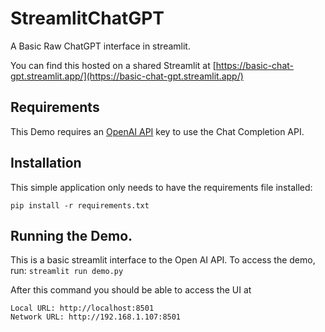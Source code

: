 # StreamlitChatGPT
A Basic Raw ChatGPT interface in streamlit.

You can find this hosted on a shared Streamlit at [https://basic-chat-gpt.streamlit.app/](https://basic-chat-gpt.streamlit.app/)
## Requirements

This Demo requires an [OpenAI API](https://openai.com/blog/openai-api/) key to use the Chat Completion API.

## Installation

This simple application only needs to have the requirements file installed:

```pip install -r requirements.txt```

## Running the Demo.

This is a basic streamlit interface to the Open AI API. 
To access the demo, run:
```streamlit run demo.py```

After this command you should be able to access the UI at
```
Local URL: http://localhost:8501
Network URL: http://192.168.1.107:8501
```


